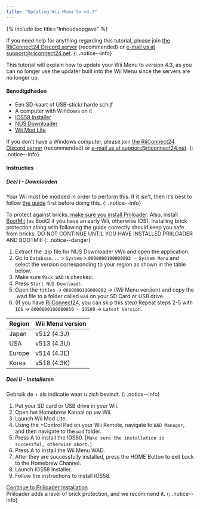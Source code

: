 ```yaml
---
title: "Updating Wii Menu to v4.3"
---
```


{% include toc title="Inhoudsopgave" %}

If you need help for anything regarding this tutorial, please join [the RiiConnect24 Discord server](https://discord.gg/rc24) (recommended) or [e-mail us at support@riiconnect24.net](mailto:support@riiconnect24.net).
{: .notice--info}

This tutorial will explain how to update your Wii Menu to version 4.3, as you can no longer use the updater built into the Wii Menu since the servers are no longer up.

#### Benodigdheden
* Een SD-kaart of USB-stick/ harde schijf
* A computer with Windows on it
* [IOS58 Installer](https://oscwii.org/library/app/ios58-installer)
* [NUS Downloader](https://github.com/WiiDatabase/nusdownloader/releases/latest)
* [Wii Mod Lite](https://oscwii.org/library/app/WiiModLite)

If you don't have a Windows computer, please join [the RiiConnect24 Discord server](https://discord.gg/rc24) (recommended) or [e-mail us at support@riiconnect24.net](mailto:support@riiconnect24.net).
{: .notice--info}

#### Instructies

##### Deel I - Downloaden

Your Wii must be modded in order to perform this. If it isn't, then it's best to follow [the guide](get-started) first before doing this.
{: .notice--info}

To protect against bricks, [make sure you install Priiloader](priiloader). Also, install [BootMii](bootmii) (as Boot2 if you have an early Wii, otherwise IOS). Installing brick protection along with following the guide correctly should keep you safe from bricks. DO NOT CONTINUE UNTIL YOU HAVE INSTALLED PRIILOADER AND BOOTMII!
{: .notice--danger}

1. Extract the .zip file for NUS Downloader vWii and open the application.
1. Go to `Database...` > `System` > `0000000100000002 - System Menu` and select the version corresponding to your region as shown in the table below.
1. Make sure `Pack WAD` is checked.
1. Press `Start NUS Download!`.
1. Open the `titles` -> `0000000100000002` -> (Wii Menu version) and copy the .wad file to a folder called `wad` on your SD Card or USB drive.
1. (If you have [RiiConnect24](riiconnect24), you can skip this step) Repeat steps 2-5 with `IOS` -> `0000000100000050 - IOS80` -> `Latest Version`.

| Region | Wii Menu version |
| ------ | ---------------- |
| Japan  | v512 (4.3J)      |
| USA    | v513 (4.3U)      |
| Europe | v514 (4.3E)      |
| Korea  | v518 (4.3K)      |

##### Deel II - Installeren

Gebruik de + als indicatie waar u zich bevindt.
{: .notice--info}

1. Put your SD card or USB drive in your Wii.
1. Open het Homebrew Kanaal op uw Wii.
1. Launch Wii Mod Lite.
1. Using the +Control Pad on your Wii Remote, navigate to `WAD Manager`, and then navigate to the `wad` folder.
1. Press A to install the IOS80. [`Make sure the installation is successful, otherwise abort.`]
1. Press A to install the Wii Menu WAD.
1. After they are successfully installed, press the HOME Button to exit back to the Homebrew Channel.
1. Launch IOS58 Installer.
1. Follow the instructions to install IOS58.

[Continue to Priiloader Installation](priiloader)<br> Priiloader adds a level of brick protection, and we recommend it.
{: .notice--info}
